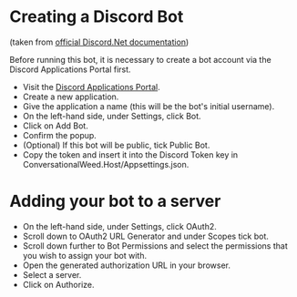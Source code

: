 # Creating a Discord Bot 

(taken from [official Discord.Net documentation](https://discord.foxbot.me/stable/guides/getting_started/first-bot.html))

Before running this bot, it is necessary to create a bot account via the Discord Applications Portal first.

- Visit the [Discord Applications Portal](https://discord.com/developers/applications/).
- Create a new application.
- Give the application a name (this will be the bot's initial username).
- On the left-hand side, under Settings, click Bot.
- Click on Add Bot.
- Confirm the popup.
- (Optional) If this bot will be public, tick Public Bot.
- Copy the token and insert it into the Discord Token key in ConversationalWeed.Host/Appsettings.json.

# Adding your bot to a server

- On the left-hand side, under Settings, click OAuth2.
- Scroll down to OAuth2 URL Generator and under Scopes tick bot.
- Scroll down further to Bot Permissions and select the permissions that you wish to assign your bot with.
- Open the generated authorization URL in your browser.
- Select a server.
- Click on Authorize.